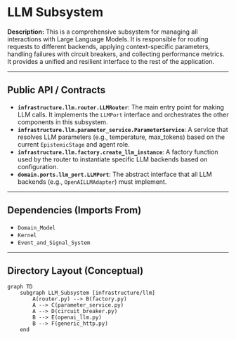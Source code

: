 ﻿# LLM Subsystem

**Description:** This is a comprehensive subsystem for managing all interactions with Large Language Models. It is responsible for routing requests to different backends, applying context-specific parameters, handling failures with circuit breakers, and collecting performance metrics. It provides a unified and resilient interface to the rest of the application.

---

## Public API / Contracts

- **`infrastructure.llm.router.LLMRouter`**: The main entry point for making LLM calls. It implements the `LLMPort` interface and orchestrates the other components in this subsystem.
- **`infrastructure.llm.parameter_service.ParameterService`**: A service that resolves LLM parameters (e.g., temperature, max_tokens) based on the current `EpistemicStage` and agent role.
- **`infrastructure.llm.factory.create_llm_instance`**: A factory function used by the router to instantiate specific LLM backends based on configuration.
- **`domain.ports.llm_port.LLMPort`**: The abstract interface that all LLM backends (e.g., `OpenAILLMAdapter`) must implement.

---

## Dependencies (Imports From)

- `Domain_Model`
- `Kernel`
- `Event_and_Signal_System`

---

## Directory Layout (Conceptual)

```mermaid
graph TD
    subgraph LLM_Subsystem [infrastructure/llm]
        A(router.py) --> B(factory.py)
        A --> C(parameter_service.py)
        A --> D(circuit_breaker.py)
        B --> E(openai_llm.py)
        B --> F(generic_http.py)
    end
```

